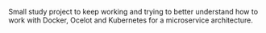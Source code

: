 Small study project to keep working and trying to better understand how to work with Docker, Ocelot and Kubernetes for a microservice architecture.
